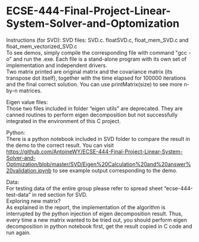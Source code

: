 # ECSE-444-Final-Project-Linear-System-Solver-and-Optomization
Instructions (for SVD):
SVD files: SVD.c. floatSVD.c, float_mem_SVD.c and float_mem_vectorized_SVD.c<br />
To see demos, simply compile the corresponding file with command "gcc -o" and run the .exe. Each file is a stand-alone program with its own set of implementation and independent drivers. <br />
Two matrix printed are original matrix and the covariance matrix (its transpose dot itself), together with the time elapsed for 100000 iterations and the final correct solution. You can use printMatrix(size) to see more n-by-n matrices.

Eigen value files:<br />
Those two files included in folder “eigen utils” are deprecated. They are canned routines to perform eigen decomposition but not successfully integrated in the environment of this C project.<br />

Python:<br />
There is a python notebook included in SVD folder to compare the result in the demo to the correct result. You can visit https://github.com/AntoineWY/ECSE-444-Final-Project-Linear-System-Solver-and-Optimization/blob/master/SVD/Eigen%20Calculation%20and%20answer%20validation.ipynb to see example output corresponding to the demo.

Data:<br />
For testing data of the entire group please refer to spread sheet “ecse-444-test-data” in red section for SVD.<br />
Exploring new matrix?<br />
As explained in the report, the implementation of the algorithm is interrupted by the python injection of eigen decomposition result. Thus, every time a new matrix wanted to be tried out, you should perform eigen decomposition in python notebook first, get the result copied in C code and run again.
